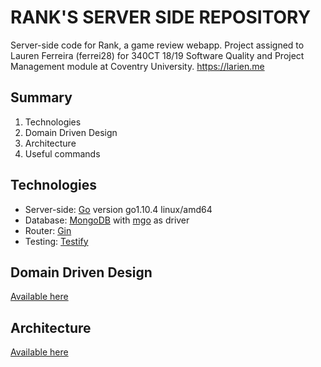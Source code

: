 # RANK'S SERVER SIDE REPOSITORY

Server-side code for Rank, a game review webapp. Project assigned to Lauren Ferreira (ferrei28) for 340CT 18/19 Software Quality and Project Management module at Coventry University. https://larien.me

## Summary

1. Technologies
2. Domain Driven Design
3. Architecture
4. Useful commands

## Technologies

- Server-side: [Go](https://golang.org/) version go1.10.4 linux/amd64
- Database: [MongoDB](https://www.mongodb.com/) with [mgo](https://labix.org/mgo) as driver
- Router: [Gin](https://github.com/gin-gonic/gin)
- Testing: [Testify](https://github.com/stretchr/testify)


## Domain Driven Design

[Available here](https://docs.google.com/presentation/d/1nBIUcWTXXqndFfDXDOfrQGKHIihbLQWOiP0QBTopZkA/edit?usp=sharing)

## Architecture

[Available here](https://docs.google.com/presentation/d/1NH4MO2jpQqeA6e5S5kc4Rm53hldadl02HEhDqEecSks/edit?usp=sharing)